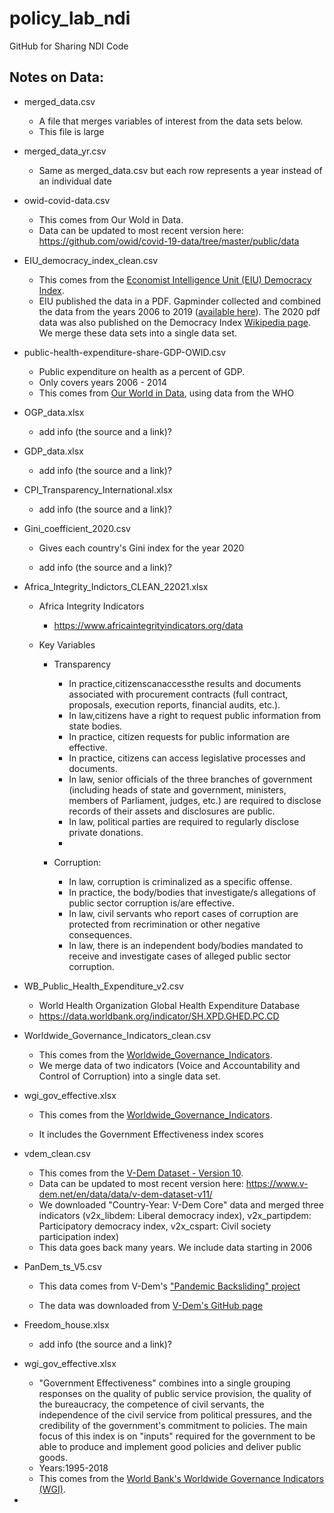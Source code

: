 # policy_lab_ndi

GitHub for Sharing NDI Code

## Notes on Data:

-   merged_data.csv

    -   A file that merges variables of interest from the data sets below.
    -   This file is large

-   merged_data_yr.csv

    -   Same as merged_data.csv but each row represents a year instead of an individual date

-   owid-covid-data.csv

    -   This comes from Our Wold in Data.
    -   Data can be updated to most recent version here: <https://github.com/owid/covid-19-data/tree/master/public/data>

-   EIU_democracy_index_clean.csv

    -   This comes from the [Economist Intelligence Unit (EIU) Democracy Index](https://www.eiu.com/n/campaigns/democracy-index-2020/).
    -   EIU published the data in a PDF. Gapminder collected and combined the data from the years 2006 to 2019 ([available here](https://www.gapminder.org/data/documentation/democracy-index/)). The 2020 pdf data was also published on the Democracy Index [Wikipedia page](https://en.wikipedia.org/wiki/Democracy_Index). We merge these data sets into a single data set.

-   public-health-expenditure-share-GDP-OWID.csv

    -   Public expenditure on health as a percent of GDP.
    -   Only covers years 2006 - 2014
    -   This comes from [Our World in Data](https://ourworldindata.org/grapher/public-health-expenditure-share-gdp-owid), using data from the WHO

-   OGP_data.xlsx

    -   add info (the source and a link)?

-   GDP_data.xlsx

    -   add info (the source and a link)?

-   CPI_Transparency_International.xlsx

    -   add info (the source and a link)?

-   Gini_coefficient_2020.csv

    -   Gives each country's Gini index for the year 2020

    -   add info (the source and a link)?

-   Africa_Integrity_Indictors_CLEAN_22021.xlsx

    -   Africa Integrity Indicators

        -   <https://www.africaintegrityindicators.org/data>

    -   Key Variables

        -   Transparency

            -   In practice,citizenscanaccessthe results and documents associated with procurement contracts (full contract, proposals, execution reports, financial audits, etc.).
            -   In law,citizens have a right to request public information from state bodies.
            -   In practice, citizen requests for public information are effective.
            -   In practice, citizens can access legislative processes and documents.
            -   In law, senior officials of the three branches of government (including heads of state and government, ministers, members of Parliament, judges, etc.) are required to disclose records of their assets and disclosures are public.
            -   In law, political parties are required to regularly disclose private donations.
            -   

        -   Corruption:

            -   In law, corruption is criminalized as a specific offense.
            -   In practice, the body/bodies that investigate/s allegations of public sector corruption is/are effective.
            -   In law, civil servants who report cases of corruption are protected from recrimination or other negative consequences.
            -   In law, there is an independent body/bodies mandated to receive and investigate cases of alleged public sector corruption.

-   WB_Public_Health_Expenditure_v2.csv

    -   World Health Organization Global Health Expenditure Database
    -   <https://data.worldbank.org/indicator/SH.XPD.GHED.PC.CD>

-   Worldwide_Governance_Indicators_clean.csv

    -   This comes from the [Worldwide_Governance_Indicators](https://info.worldbank.org/governance/wgi/).
    -   We merge data of two indicators (Voice and Accountability and Control of Corruption) into a single data set.

-   wgi_gov_effective.xlsx

    -   This comes from the [Worldwide_Governance_Indicators](https://info.worldbank.org/governance/wgi/).

    -   It includes the Government Effectiveness index scores

-   vdem_clean.csv

    -   This comes from the [V-Dem Dataset - Version 10](https://www.v-dem.net/en/data/data/v-dem-dataset/).
    -   Data can be updated to most recent version here: <https://www.v-dem.net/en/data/data/v-dem-dataset-v11/>
    -   We downloaded "Country-Year: V-Dem Core" data and merged three indicators (v2x_libdem: Liberal democracy index), v2x_partipdem: Participatory democracy index, v2x_cspart: Civil society participation index)
    -   This data goes back many years. We include data starting in 2006

-   PanDem_ts_V5.csv

    -   This data comes from V-Dem's ["Pandemic Backsliding" project](https://www.v-dem.net/en/our-work/research-projects/pandemic-backsliding/)

    -   The data was downloaded from [V-Dem's GitHub page](https://github.com/vdeminstitute/pandem)

-   Freedom_house.xlsx

    -   add info (the source and a link)?

-   wgi_gov_effective.xlsx

    -   "Government Effectiveness" combines into a single grouping responses on the quality of public service provision, the quality of the bureaucracy, the competence of civil servants, the independence of the civil service from political pressures, and the credibility of the government's commitment to policies. The main focus of this index is on "inputs" required for the government to be able to produce and implement good policies and deliver public goods.
    -   Years:1995-2018
    -   This comes from the [World Bank's Worldwide Governance Indicators (WGI)](http://info.worldbank.org/governance/wgi/).

-   
